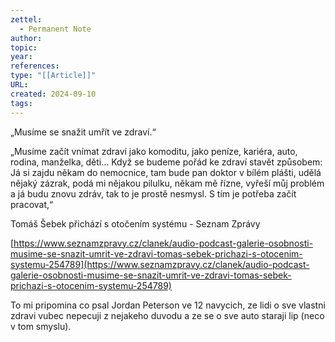 ```yaml
---
zettel:
  - Permanent Note
author: 
topic: 
year: 
references: 
type: "[[Article]]"
URL: 
created: 2024-09-10
tags:
---
```





„Musíme se snažit umřít ve zdraví.“

„Musíme začít vnímat zdraví jako komoditu, jako peníze, kariéra, auto, rodina, manželka, děti… Když se budeme pořád ke zdraví stavět způsobem: Já si zajdu někam do nemocnice, tam bude pan doktor v bílém plášti, udělá nějaký zázrak, podá mi nějakou pilulku, někam mě řízne, vyřeší můj problém a já budu znovu zdráv, tak to je prostě nesmysl. S tím je potřeba začít pracovat,“

Tomáš Šebek přichází s otočením systému - Seznam Zprávy

[https://www.seznamzpravy.cz/clanek/audio-podcast-galerie-osobnosti-musime-se-snazit-umrit-ve-zdravi-tomas-sebek-prichazi-s-otocenim-systemu-254789](https://www.seznamzpravy.cz/clanek/audio-podcast-galerie-osobnosti-musime-se-snazit-umrit-ve-zdravi-tomas-sebek-prichazi-s-otocenim-systemu-254789)


To mi pripomina co psal Jordan Peterson ve 12 navycich, ze lidi o sve vlastni zdravi vubec nepecuji z nejakeho duvodu a ze se o sve auto staraji lip (neco v tom smyslu).